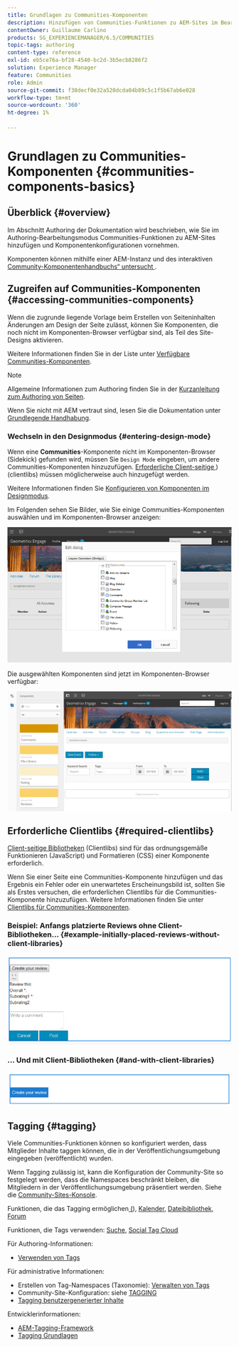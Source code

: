```yaml
---
title: Grundlagen zu Communities-Komponenten
description: Hinzufügen von Communities-Funktionen zu AEM-Sites im Bearbeitungsmodus und Konfigurieren von Komponenten
contentOwner: Guillaume Carlino
products: SG_EXPERIENCEMANAGER/6.5/COMMUNITIES
topic-tags: authoring
content-type: reference
exl-id: eb5ce76a-bf28-4540-bc2d-3b5ecb8286f2
solution: Experience Manager
feature: Communities
role: Admin
source-git-commit: f30decf0e32a520dcda04b89c5c1f5b67ab6e028
workflow-type: tm+mt
source-wordcount: '360'
ht-degree: 1%

---
```


# Grundlagen zu Communities-Komponenten {#communities-components-basics}

## Überblick {#overview}

Im Abschnitt Authoring der Dokumentation wird beschrieben, wie Sie im Authoring-Bearbeitungsmodus Communities-Funktionen zu AEM-Sites hinzufügen und Komponentenkonfigurationen vornehmen.

Komponenten können mithilfe einer AEM-Instanz und des interaktiven [Community-Komponentenhandbuchs“ untersucht ](components-guide.md).

## Zugreifen auf Communities-Komponenten {#accessing-communities-components}

Wenn die zugrunde liegende Vorlage beim Erstellen von Seiteninhalten Änderungen am Design der Seite zulässt, können Sie Komponenten, die noch nicht im Komponenten-Browser verfügbar sind, als Teil des Site-Designs aktivieren.

Weitere Informationen finden Sie in der Liste unter [Verfügbare Communities-Komponenten](author-communities.md#available-communities-components).

>[!NOTE]
>
>Allgemeine Informationen zum Authoring finden Sie in der [Kurzanleitung zum Authoring von Seiten](../../help/sites-authoring/qg-page-authoring.md).
>
>Wenn Sie nicht mit AEM vertraut sind, lesen Sie die Dokumentation unter [Grundlegende Handhabung](../../help/sites-authoring/basic-handling.md).

### Wechseln in den Designmodus {#entering-design-mode}

Wenn eine **Communities**-Komponente nicht im Komponenten-Browser (Sidekick) gefunden wird, müssen Sie `Design Mode` eingeben, um andere Communities-Komponenten hinzuzufügen. [Erforderliche Client-seitige ](#required-clientlibs)) (clientlibs) müssen möglicherweise auch hinzugefügt werden.

Weitere Informationen finden Sie [Konfigurieren von Komponenten im Designmodus](../../help/sites-authoring/default-components-designmode.md).

Im Folgenden sehen Sie Bilder, wie Sie einige Communities-Komponenten auswählen und im Komponenten-Browser anzeigen:

![component-design](assets/component-design.png)

Die ausgewählten Komponenten sind jetzt im Komponenten-Browser verfügbar:

![component-design1](assets/component-design1.png)

## Erforderliche Clientlibs {#required-clientlibs}

[Client-seitige Bibliotheken](../../help/sites-developing/clientlibs.md) (Clientlibs) sind für das ordnungsgemäße Funktionieren (JavaScript) und Formatieren (CSS) einer Komponente erforderlich.

Wenn Sie einer Seite eine Communities-Komponente hinzufügen und das Ergebnis ein Fehler oder ein unerwartetes Erscheinungsbild ist, sollten Sie als Erstes versuchen, die erforderlichen Clientlibs für die Communities-Komponente hinzuzufügen. Weitere Informationen finden Sie unter [Clientlibs für Communities-Komponenten](clientlibs.md).

### Beispiel: Anfangs platzierte Reviews ohne Client-Bibliotheken… {#example-initially-placed-reviews-without-client-libraries}

![clientlibs1](assets/clientlibs1.png)

### … Und mit Client-Bibliotheken {#and-with-client-libraries}

![clientlibs2](assets/clientlibs2.png)

## Tagging {#tagging}

Viele Communities-Funktionen können so konfiguriert werden, dass Mitglieder Inhalte taggen können, die in der Veröffentlichungsumgebung eingegeben (veröffentlicht) wurden.

Wenn Tagging zulässig ist, kann die Konfiguration der Community-Site so festgelegt werden, dass die Namespaces beschränkt bleiben, die Mitgliedern in der Veröffentlichungsumgebung präsentiert werden. Siehe die [Community-Sites-Konsole](sites-console.md#tagging).

Funktionen, die das Tagging ermöglichen[ (](blog-feature.md)), [Kalender](calendar.md), [Dateibibliothek](file-library.md), [Forum](forum.md)

Funktionen, die Tags verwenden: [Suche](search.md), [Social Tag Cloud](tagcloud.md)

Für Authoring-Informationen:

* [Verwenden von Tags](../../help/sites-authoring/tags.md)

Für administrative Informationen:

* Erstellen von Tag-Namespaces (Taxonomie): [Verwalten von Tags](../../help/sites-administering/tags.md)
* Community-Site-Konfiguration: siehe [TAGGING](sites-console.md#tagging)
* [Tagging benutzergenerierter Inhalte](../../help/sites-authoring/tags.md)

Entwicklerinformationen:

* [AEM-Tagging-Framework](../../help/sites-developing/framework.md)
* [Tagging Grundlagen](tag.md)
